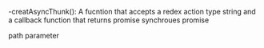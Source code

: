 

-creatAsyncThunk(): A fucntion that accepts a redex action type string and a callback function that returns promise
synchroues 
promise

path parameter
